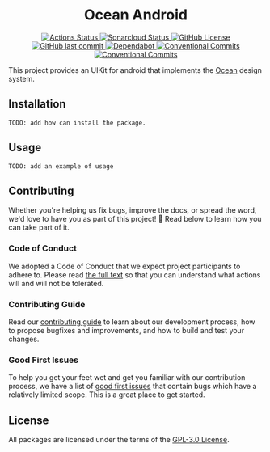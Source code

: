 <h1 align="center">Ocean Android</h1>

<p align="center">
  <a href="https://github.com/ocean-ds/ocean-android/actions">
    <img alt="Actions Status" src="https://github.com/ocean-ds/ocean-android/workflows/CI/badge.svg">
  </a>
  <a href="https://sonarcloud.io/dashboard?id=ocean-ds_ocean-android">
    <img alt="Sonarcloud Status" src="https://sonarcloud.io/api/project_badges/measure?project=ocean-ds_ocean-android&metric=alert_status">
  </a>
  <a href="https://github.com/ocean-ds/ocean-android/blob/master/LICENSE">
    <img alt="GitHub License" src="https://img.shields.io/github/license/ocean-ds/ocean-android">
  </a>
  <a href="https://github.com/ocean-ds/ocean-android/graphs/commit-activity">
    <img alt="GitHub last commit" src="https://img.shields.io/github/last-commit/ocean-ds/ocean-android">
  </a>
  <a href="https://github.com/ocean-ds/ocean-android/network/updates">
    <img alt="Dependabot" src="https://img.shields.io/badge/Dependabot-enabled-brightgreen">
  </a>
  <a href="https://conventionalcommits.org">
    <img alt="Conventional Commits" src="https://img.shields.io/badge/Conventional%20Commits-1.0.0-yellow.svg">
  </a>
  <a href="http://makeapullrequest.com">
    <img alt="Conventional Commits" src="https://img.shields.io/badge/PRs-welcome-brightgreen.svg">
  </a>
</p>

This project provides an UIKit for android that implements the [Ocean](https://zeroheight.com/9c9b2b3aa/p/257272-ocean-ds/t/968532) design system.

## Installation

```
TODO: add how can install the package.
```

## Usage

```
TODO: add an example of usage
```

## Contributing

Whether you're helping us fix bugs, improve the docs, or spread the word, we'd love to have you as part of this project! :blue_heart: Read below to learn how you can take part of it.

### Code of Conduct

We adopted a Code of Conduct that we expect project participants to adhere to. Please read [the full text](.github/CODE_OF_CONDUCT.md) so that you can understand what actions will and will not be tolerated.

### Contributing Guide

Read our [contributing guide](.github/CONTRIBUTING.md) to learn about our development process, how to propose bugfixes and improvements, and how to build and test your changes.

### Good First Issues

To help you get your feet wet and get you familiar with our contribution process, we have a list of [good first issues](https://github.com/ocean-ds/ocean-android/labels/good%20first%20issue) that contain bugs which have a relatively limited scope. This is a great place to get started.

## License

All packages are licensed under the terms of the [GPL-3.0 License](LICENSE).
